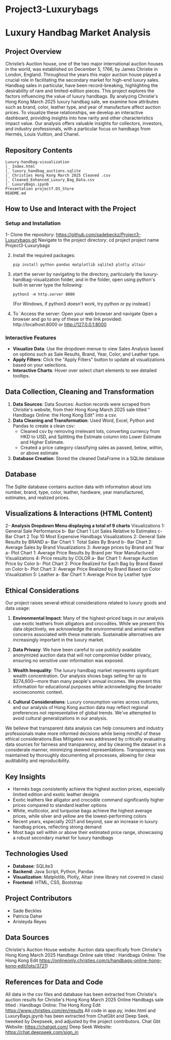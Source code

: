 # Project3-Luxurybags
# Luxury Handbag Market Analysis


## Project Overview
Christie’s Auction house, one of the two major international auction houses in the world, was established on December 5, 1766, by James Christie in London, England. Throughout the years this major auction house played a crucial role in facilitating the secondary market for high-end luxury sales. Handbag sales in particular, have been record-breaking, highlighting the desirability of rare and limited-edition pieces.
This project explores the factors influencing the value of luxury handbags. By analyzing Christie's Hong Kong March 2025 luxury handbag sale, we examine how attributes such as brand, color, leather type, and year of manufacture affect auction prices.
To visualize these relationships, we develop an interactive dashboard, providing insights into how rarity and other characteristics impact value.
Our analysis offers valuable insights for collectors, investors, and industry professionals, with a particular focus on handbags from Hermès, Louis Vuitton, and Chanel.


## Repository Contents
```
Luxury-handbag-visualization
|_ Index.html
|_ luxury_handbag_auctions.sqlite
|_ Christies Hong Kong March 2025 Cleaned .csv
|_ Cleaned_Enhanced_Luxury_Bag_Data.csv
|_ LuxuryBags.ipynb
Presentation projectf.DS_Store
README.md

```
## How to Use and Interact with the Project


### Setup and Installation
1- Clone the repository: https://github.com/sadebeckz/Project3-Luxurybags.git
Navigate to the project directory: cd project project name Project3-Luxurybags


2. Install the required packages:
   ```
   pip install python pandas matplotlib sqlite3 plotly altair
   ```
3. start the server by navigating to the directory, particularly the luxury-handbag-visualization folder, and in the folder, open using python's built-in server type the following:
   ```
   python3 -m http.server 8000
   ```
   (For Windows, if python3 doesn't work, try python or py instead.)

4. To `Access the server: Open your web browser and navigate 
Open a browser and go to any of these or the link provided:
http://localhost:8000 or http://127.0.0.1:8000

### Interactive Features
- **Visualize Data**: Use the dropdown menue to view Sales Analysis based on options such as Sale Results, Brand, Year, Color, and Leather type. 
- **Apply Filters**: Click the "Apply Filters" button to update all visualizations based on your selections.
- **Interactive Charts**: Hover over select chart elements to see detailed tooltips.


## Data Collection, Cleaning  and Transformation
1. **Data Sources**: Data Sources: Auction records were scraped from Christie's website, from their Hong Kong March 2025 sale titled “ Handbags Online: the Hong Kong Edit” into a csv.
2. **Data Cleaning and Transformation**: Used Word, Excel, Python and Pandas to create a clean csv:
   - Cleaned csv by removing irrelevant lots, converting currency from HKD to USD, and Splitting the Estimate column into Lower Estimate and Higher Estimate. ​
   - Created a price category classifying sales as passed, below, within, or above estimate
3. **Database Creation**: Stored the cleaned DataFrame in a SQLite database


## Database
The Sqlite database contains auction data with information about lots number, brand, type, color, leather, hardware, year manufactured, estimates, and realized prices.


## Visualizations & Interactions  (HTML Content)   

2- **Analysis Dropdown Menu displaying a total of 9 charts**
Visualizations 1: General Sale Performance
b- Bar Chart 1 Lot Sales Relative to Estimates
c- Bar Chart 2 Top 10 Most Expensive Handbags
Visualizations 2: General Sale Results by BRAND
	a- Bar Chart 1: Total Sales By Brand 
	b- Bar Chart 2: Average Sales by Brand
Visualizations 3: Average prices by Brand and Year
	a- Plot Chart 1: Average Price Results by Brand per Year Manufactured
Visualizations 4: Price results by COLOR
	a- Bar Chart 1: Average Auction Price by Color
	b- Plot Chart 2: Price Realized for Each Bag by Brand Based on Color
	b- Plot Chart 3: Average Price Realized by Brand Based on Color
Visualization 5: Leather
   a- Bar Chart 1: Average Price by Leather type


## Ethical Considerations


Our project raises several ethical considerations related to luxury goods and data usage:


1. **Environmental Impact**: Many of the highest-priced bags in our analysis use exotic leathers from alligators and crocodiles. While we present this data objectively, we acknowledge the environmental and animal welfare concerns associated with these materials. Sustainable alternatives are increasingly important in the luxury market.


2. **Data Privacy**: We have been careful to  use publicly available anonymized auction data that will not compromise bidder privacy, ensuring no sensitive user information was exposed.


3. **Wealth Inequality**: The luxury handbag market represents significant wealth concentration. Our analysis shows bags selling for up to $274,600—more than many people's annual incomes. We present this information for educational purposes while acknowledging the broader socioeconomic context.


4. **Cultural Considerations**: Luxury consumption varies across cultures, and our analysis of Hong Kong auction data may reflect regional preferences not representative of global trends. We've attempted to avoid cultural generalizations in our analysis.


We believe that transparent data analysis can help consumers and industry professionals make more informed decisions while being mindful of these ethical considerations.Bias Mitigation was addressed by critically evaluating data sources for fairness and transparency, and by cleaning the dataset in a considerate manner, minimizing skewed representations. Transparency was maintained by thoroughly documenting all processes, allowing for clear auditability and reproducibility.


## Key Insights
- Hermès bags consistently achieve the highest auction prices, especially limited edition and exotic leather designs
- Exotic leathers like alligator and crocodile command significantly higher prices compared to standard leather options
- White, multicolor, and turquoise bags achieve the highest average prices, while silver and yellow are the lowest-performing colors
- Recent years, especially 2021 and beyond, saw an increase in luxury handbag prices, reflecting strong demand
- Most bags sell within or above their estimated price range, showcasing a robust secondary market for luxury handbags


## Technologies Used
- **Database**: SQLite3
- **Backend**: Java Script, Python, Pandas
- **Visualization**: Matplotlib, Plotly, Altair (new library not covered in class)
- **Frontend**: HTML, CSS, Bootstrap


## Project Contributors
- Sade Beckles
- Patricia Daher
- Arisleyda Reyes


## Data Sources
Christie's Auction House website: 
Auction data specifically from Christie's Hong Kong March 2025 Handbags Online sale titled : Handbags Online: The Hong Kong Edit https://onlineonly.christies.com/s/handbags-online-hong-kong-edit/lots/3721)


## References for Data and Code
All data in the csv files and database has been extracted from Christie's auction results for Christie's Hong Kong March 2025 Online Handbags sale titled : Handbags Online: The Hong Kong Edit  https://www.christies.com/en/results
All code in app.py, index.html and LuxuryBags.jpynb has been extracted from ChatGbt and Deep Seek, tweeked by Deepseek, and adjusted by the project contributors.
Chat Gbt Website: https://chatgpt.com/
Deep Seek Website: https://chat.deepseek.com/sign_in








